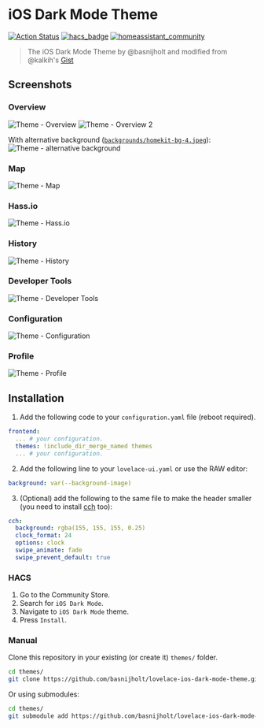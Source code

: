 # iOS Dark Mode Theme

[![Action Status](https://github.com/basnijholt/lovelace-ios-dark-mode-theme/workflows/yamllint/badge.svg)](https://github.com/basnijholt/lovelace-ios-dark-mode-theme/actions)
[![hacs_badge](https://img.shields.io/badge/HACS-Default-orange.svg)](https://github.com/custom-components/hacs)
[![homeassistant_community](https://img.shields.io/badge/HA%20community-forum-brightgreen)](https://community.home-assistant.io/t/ios-dark-mode-theme/149136)

> The iOS Dark Mode Theme by @basnijholt and modified from @kalkih's [Gist](https://gist.github.com/kalkih/fbe84b371ef7f992c3bd51b235e2c299)


## Screenshots

### Overview

![Theme - Overview](https://raw.githubusercontent.com/basnijholt/lovelace-ios-dark-mode-theme/master/docs/theme-overview.jpg)
![Theme - Overview 2](https://raw.githubusercontent.com/basnijholt/lovelace-ios-dark-mode-theme/master/docs/theme-overview-2.jpg)

With alternative background ([`backgrounds/homekit-bg-4.jpeg`](backgrounds/homekit-bg-4.jpeg)):
![Theme - alternative background](https://raw.githubusercontent.com/basnijholt/lovelace-ios-dark-mode-theme/master/docs/theme-alternative-background.jpg)

### Map

![Theme - Map](https://raw.githubusercontent.com/basnijholt/lovelace-ios-dark-mode-theme/master/docs/theme-map.jpg)

### Hass.io

![Theme - Hass.io](https://raw.githubusercontent.com/basnijholt/lovelace-ios-dark-mode-theme/master/docs/theme-hassio.jpg)

### History

![Theme - History](https://raw.githubusercontent.com/basnijholt/lovelace-ios-dark-mode-theme/master/docs/theme-history.jpg)

### Developer Tools

![Theme - Developer Tools](https://raw.githubusercontent.com/basnijholt/lovelace-ios-dark-mode-theme/master/docs/theme-developer-tools.jpg)

### Configuration

![Theme - Configuration](https://raw.githubusercontent.com/basnijholt/lovelace-ios-dark-mode-theme/master/docs/theme-configuration.jpg)

### Profile

![Theme - Profile](https://raw.githubusercontent.com/basnijholt/lovelace-ios-dark-mode-theme/master/docs/theme-profile.jpg)

## Installation

1. Add the following code to your `configuration.yaml` file (reboot required).

```yaml
frontend:
  ... # your configuration.
  themes: !include_dir_merge_named themes
  ... # your configuration.
```

2. Add the following line to your `lovelace-ui.yaml` or use the RAW editor:
```yaml
background: var(--background-image)
```

3. (Optional) add the following to the same file to make the header smaller (you need to install [cch](https://github.com/maykar/compact-custom-header) too):
```yaml
cch:
  background: rgba(155, 155, 155, 0.25)
  clock_format: 24
  options: clock
  swipe_animate: fade
  swipe_prevent_default: true
```

### HACS

1. Go to the Community Store.
2. Search for `iOS Dark Mode`.
3. Navigate to `iOS Dark Mode` theme.
4. Press `Install`.

### Manual

Clone this repository in your existing (or create it) `themes/` folder.

```bash
cd themes/
git clone https://github.com/basnijholt/lovelace-ios-dark-mode-theme.git
```

Or using submodules:

```bash
cd themes/
git submodule add https://github.com/basnijholt/lovelace-ios-dark-mode-theme.git
```
